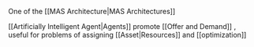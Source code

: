 One of the [[MAS Architecture|MAS Architectures]]

[[Artificially Intelligent Agent|Agents]] promote [[Offer and Demand]] , useful for problems of assigning [[Asset|Resources]] and [[optimization]]